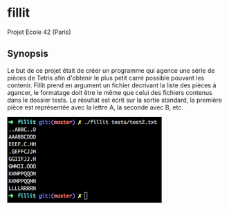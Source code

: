 # fillit
  
Projet Ecole 42 (Paris)
  
## Synopsis
  
Le but de ce projet était de créer un programme qui agence une série de pièces de Tetris afin d'obtenir le plus petit carré possible pouvant les contenir. Fillit prend en argument un fichier decrivant la liste des pièces à agancer, le formatage doit être le même que celui des fichiers contenus dans le dossier tests. Le résultat est écrit sur la sortie standard, la première pièce est représentée avec la lettre A, la seconde avec B, etc.
  
![Resultat du test 2](./img/fillit_test2.png)
